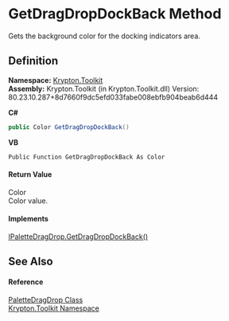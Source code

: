 # GetDragDropDockBack Method


Gets the background color for the docking indicators area.



## Definition
**Namespace:** <a href="79d2eac2-21f4-54ff-7552-b20c33c30600.md">Krypton.Toolkit</a>  
**Assembly:** Krypton.Toolkit (in Krypton.Toolkit.dll) Version: 80.23.10.287+8d7660f9dc5efd033fabe008ebfb904beab6d444

**C#**
``` C#
public Color GetDragDropDockBack()
```
**VB**
``` VB
Public Function GetDragDropDockBack As Color
```



#### Return Value
Color  
Color value.

#### Implements
<a href="8f0bc440-d0a2-112d-d205-9d2a6a4afff4.md">IPaletteDragDrop.GetDragDropDockBack()</a>  


## See Also


#### Reference
<a href="dd30f027-b08b-0661-dad5-b21cc4950dbd.md">PaletteDragDrop Class</a>  
<a href="79d2eac2-21f4-54ff-7552-b20c33c30600.md">Krypton.Toolkit Namespace</a>  
